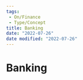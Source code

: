 ```yaml
---
tags:
 - On/Finance
 - Type/Concept
title: Banking
date: "2022-07-26"
date modified: "2022-07-26"
---
```


# Banking
